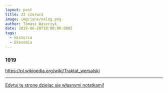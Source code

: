```yaml
---
layout: post
title: 23 czerwca
image: img/june/nalog.png
author: Tomasz Waszczyk
date: 2019-06-28T10:00:00.000Z
tags:
  - Historia
  - Ekonomia
---
```


### 1919

https://pl.wikipedia.org/wiki/Traktat_wersalski

---

<a href="https://github.com/TomaszWaszczyk/historia.waszczyk.com/edit/master/src/content/june-28.md" target="_blank">Edytuj tę stronę dzieląc się własnymi notatkami!</a>
